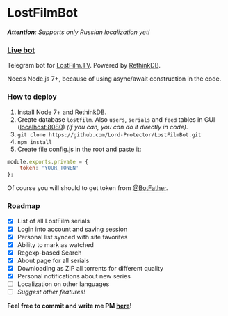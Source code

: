 # LostFilmBot
_**Attention**: Supports only Russian localization yet!_

### [Live bot](https://t.me/LFTVbot)
Telegram bot for [LostFilm.TV](https://www.lostfilm.tv/).
Powered by [RethinkDB](https://rethinkdb.com).

Needs Node.js 7+, because of using async/await construction in the code.

### How to deploy
1. Install Node 7+ and RethinkDB.
2. Create database `lostfilm`. Also `users`, `serials` and `feed` tables in GUI ([localhost:8080](http://localhost:8080)) _(if you can, you can do it directly in code)_.
3. `git clone https://github.com/Lord-Protector/LostFilmBot.git`
4. `npm install`
5. Create file config.js in the root and paste it:
```javascript
module.exports.private = {
	token: 'YOUR_TONEN'
};
```
Of course you will should to get token from [@BotFather](https://t.me/BotFather).

### Roadmap
- [x] List of all LostFilm serials
- [x] Login into account and saving session
- [x] Personal list synced with site favorites
- [x] Ability to mark as watched
- [x] Regexp-based Search
- [x] About page for all serials
- [x] Downloading as ZIP all torrents for different quality
- [x] Personal notifications about new series
- [ ] Localization on other languages
- [ ] *Suggest other features!*

**Feel free to commit and write me PM [here](https://t.me/kraso)!**
